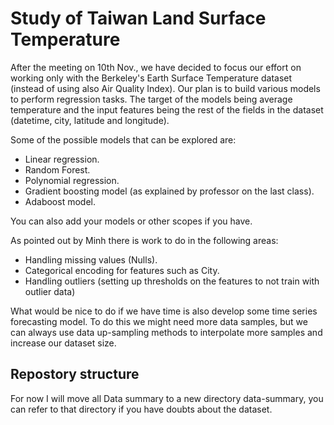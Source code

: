 # Study of Taiwan Land Surface Temperature

After the meeting on 10th Nov., we have decided to focus our effort on working only with the Berkeley's Earth Surface Temperature dataset (instead of using also Air Quality Index). Our plan is to build various models to perform regression tasks. The target of the models being average temperature and the input features being the rest of the fields in the dataset (datetime, city, latitude and longitude).

Some of the possible models that can be explored are:
- Linear regression.
- Random Forest.
- Polynomial regression.
- Gradient boosting model (as explained by professor on the last class).
- Adaboost model.

You can also add your models or other scopes if you have.

As pointed out by Minh there is work to do in the following areas:
- Handling missing values (Nulls).
- Categorical encoding for features such as City.
- Handling outliers (setting up thresholds on the features to not train with outlier data)

What would be nice to do if we have time is also develop some time series forecasting model. To do this we might need more data samples, but we can always use data up-sampling methods to interpolate more samples and increase our dataset size. 

## Repostory structure

For now I will move all Data summary to a new directory data-summary, you can refer to that directory if you have doubts about the dataset. 